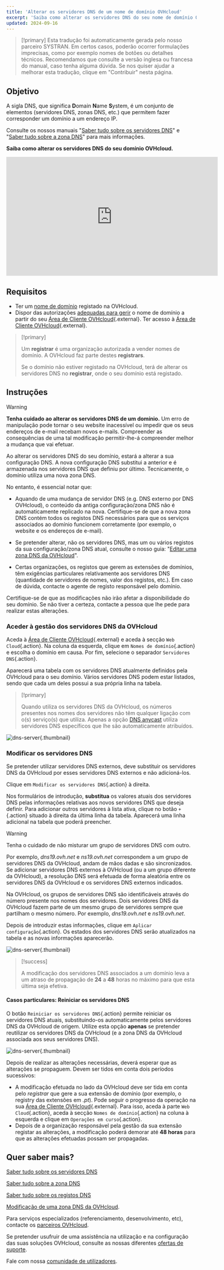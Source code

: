 ```yaml
---
title: 'Alterar os servidores DNS de um nome de domínio OVHcloud'
excerpt: 'Saiba como alterar os servidores DNS do seu nome de domínio OVHcloud'
updated: 2024-09-16
---
```


> [!primary]
> Esta tradução foi automaticamente gerada pelo nosso parceiro SYSTRAN. Em certos casos, poderão ocorrer formulações imprecisas, como por exemplo nomes de botões ou detalhes técnicos. Recomendamos que consulte a versão inglesa ou francesa do manual, caso tenha alguma dúvida. Se nos quiser ajudar a melhorar esta tradução, clique em "Contribuir" nesta página.

## Objetivo

A sigla DNS, que significa **D**omain **N**ame **S**ystem, é um conjunto de elementos (servidores DNS, zonas DNS, etc.) que permitem fazer corresponder um domínio a um endereço IP.

Consulte os nossos manuais "[Saber tudo sobre os servidores DNS](/pages/web_cloud/domains/dns_server_general_information)" e "[Saber tudo sobre a zona DNS](/pages/web_cloud/domains/dns_zone_general_information)" para mais informações.

**Saiba como alterar os servidores DNS do seu domínio OVHcloud.**

<iframe width="560" height="315" src="https://www.youtube-nocookie.com/embed/BvrUi26ShzI" frameborder="0" allow="accelerometer; autoplay; clipboard-write; encrypted-media; gyroscope; picture-in-picture" allowfullscreen></iframe>

## Requisitos

- Ter um [nome de domínio](/links/web/domains) registado na OVHcloud.
- Dispor das autorizações [adequadas para gerir](/pages/account_and_service_management/account_information/managing_contacts) o nome de domínio a partir do seu [Área de Cliente OVHcloud](/links/manager){.external}.
Ter acesso à [Área de Cliente OVHcloud](/links/manager){.external}.

> [!primary]
>
> Um **registrar** é uma organização autorizada a vender nomes de domínio. A OVHcloud faz parte destes **registrars**.
>
> Se o domínio não estiver registado na OVHcloud, terá de alterar os servidores DNS no **registrar**, onde o seu domínio está registado.
>

## Instruções

> [!warning]
>
> **Tenha cuidado ao alterar os servidores DNS de um domínio.** Um erro de manipulação pode tornar o seu website inacessível ou impedir que os seus endereços de e-mail recebam novos e-mails. Compreender as consequências de uma tal modificação permitir-lhe-á compreender melhor a mudança que vai efetuar.
>

Ao alterar os servidores DNS do seu domínio, estará a alterar a sua configuração DNS. A nova configuração DNS substitui a anterior e é armazenada nos servidores DNS que definiu por último. Tecnicamente, o domínio utiliza uma nova zona DNS.

No entanto, é essencial notar que:

- Aquando de uma mudança de servidor DNS (e.g. DNS externo por DNS OVHcloud), o conteúdo da antiga configuração/zona DNS não é automaticamente replicado na nova. Certifique-se de que a nova zona DNS contém todos os registos DNS necessários para que os serviços associados ao domínio funcionem corretamente (por exemplo, o website e os endereços de e-mail).

- Se pretender alterar, não os servidores DNS, mas um ou vários registos da sua configuração/zona DNS atual, consulte o nosso guia: "[Editar uma zona DNS da OVHcloud](/pages/web_cloud/domains/dns_zone_edit)".

- Certas organizações, os registos que gerem as extensões de domínios, têm exigências particulares relativamente aos servidores DNS (quantidade de servidores de nomes, valor dos registos, etc.). Em caso de dúvida, contacte o agente de registo responsável pelo domínio.

Certifique-se de que as modificações não irão afetar a disponibilidade do seu domínio. Se não tiver a certeza, contacte a pessoa que lhe pede para realizar estas alterações.

### Aceder à gestão dos servidores DNS da OVHcloud

Aceda à [Área de Cliente OVHcloud](/links/manager){.external} e aceda à secção `Web Cloud`{.action}. Na coluna da esquerda, clique em `Nomes de domínio`{.action} e escolha o domínio em causa. Por fim, selecione o separador `Servidores DNS`{.action}.

Aparecerá uma tabela com os servidores DNS atualmente definidos pela OVHcloud para o seu domínio. Vários servidores DNS podem estar listados, sendo que cada um deles possui a sua própria linha na tabela.

> [!primary]
>
> Quando utiliza os servidores DNS da OVHcloud, os números presentes nos nomes dos servidores não têm qualquer ligação com o(s) serviço(s) que utiliza. Apenas a opção [DNS anycast](/links/web/domains-options) utiliza servidores DNS específicos que lhe são automaticamente atribuídos.

![dns-server](/pages/assets/screens/control_panel/product-selection/web-cloud/domain-dns/dns-servers/tab.png){.thumbnail}

### Modificar os servidores DNS

Se pretender utilizar servidores DNS externos, deve substituir os servidores DNS da OVHcloud por esses servidores DNS externos e não adicioná-los.

Clique em `Modificar os servidores DNS`{.action} à direita.

Nos formulários de introdução, **substitua** os valores atuais dos servidores DNS pelas informações relativas aos novos servidores DNS que deseja definir. Para adicionar outros servidores à lista ativa, clique no botão `+`{.action} situado à direita da última linha da tabela. Aparecerá uma linha adicional na tabela que poderá preencher.

> [!warning]
>
> Tenha o cuidado de não misturar um grupo de servidores DNS com outro. 
>
> Por exemplo, *dns19.ovh.net* e *ns19.ovh.net* correspondem a um grupo de servidores DNS da OVHcloud, andam de mãos dadas e são sincronizados. Se adicionar servidores DNS externos à OVHcloud (ou a um grupo diferente da OVHcloud), a resolução DNS será efetuada de forma aleatória entre os servidores DNS da OVHcloud e os servidores DNS externos indicados.
>
> Na OVHcloud, os grupos de servidores DNS são identificáveis através do número presente nos nomes dos servidores. Dois servidores DNS da OVHcloud fazem parte de um mesmo grupo de servidores sempre que partilham o mesmo número. Por exemplo, *dns19.ovh.net* e *ns19.ovh.net*.
>

Depois de introduzir estas informações, clique em `Aplicar configuração`{.action}. Os estados dos servidores DNS serão atualizados na tabela e as novas informações aparecerão.

![dns-server](/pages/assets/screens/control_panel/product-selection/web-cloud/domain-dns/dns-servers/edit-dns-servers.png){.thumbnail}

> [!success]
>
> A modificação dos servidores DNS associados a um domínio leva a um atraso de propagação de **24** a **48** horas no máximo para que esta última seja efetiva.
>

#### Casos particulares: Reiniciar os servidores DNS 

O botão `Reiniciar os servidores DNS`{.action} permite reiniciar os servidores DNS atuais, substituindo-os automaticamente pelos servidores DNS da OVHcloud de origem. Utilize esta opção **apenas** se pretender reutilizar os servidores DNS da OVHcloud (e a zona DNS da OVHcloud associada aos seus servidores DNS). 

![dns-server](/pages/assets/screens/control_panel/product-selection/web-cloud/domain-dns/dns-servers/reset-the-dns-servers.png){.thumbnail}

Depois de realizar as alterações necessárias, deverá esperar que as alterações se propaguem. Devem ser tidos em conta dois períodos sucessivos:

- A modificação efetuada no lado da OVHcloud deve ser tida em conta pelo *registrar* que gere a sua extensão de domínio (por exemplo, o registry das extensões em *.pt*). Pode seguir o progresso da operação na sua [Área de Cliente OVHcloud](/links/manager){.external}. Para isso, aceda à parte `Web Cloud`{.action}, aceda à secção `Nomes de domínio`{.action} na coluna à esquerda e clique em `Operações em curso`{.action}.
- Depois de a organização responsável pela gestão da sua extensão registar as alterações, a modificação poderá demorar até **48 horas** para que as alterações efetuadas possam ser propagadas.

## Quer saber mais?

[Saber tudo sobre os servidores DNS](/pages/web_cloud/domains/dns_server_general_information)

[Saber tudo sobre a zona DNS](/pages/web_cloud/domains/dns_zone_general_information)

[Saber tudo sobre os registos DNS](/pages/web_cloud/domains/dns_zone_records)

[Modificação de uma zona DNS da OVHcloud](/pages/web_cloud/domains/dns_zone_edit).

Para serviços especializados (referenciamento, desenvolvimento, etc), contacte os [parceiros OVHcloud](/links/partner).
 
Se pretender usufruir de uma assistência na utilização e na configuração das suas soluções OVHcloud, consulte as nossas diferentes [ofertas de suporte](/links/support).
 
Fale com nossa [comunidade de utilizadores](/links/community).